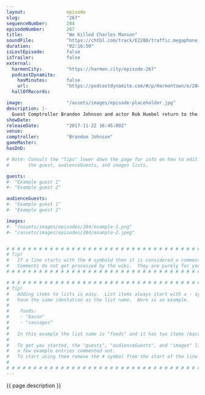 ```yaml
---
layout:               episode
slug:                 "267"
sequenceNumber:       284
episodeNumber:        267
title:                "We Killed Charles Manson"
soundFile:            "https://chtbl.com/track/E2288/traffic.megaphone.fm/STA3770942281.mp3"
duration:             "02:16:50"
isLostEpisode:        false
isTrailer:            false
external:
  harmonCity:         "https://harmon.city/episode-267"
  podcastDynamite:
    hasMinutes:       false
    url:              "https://podcastdynamite.com/#/p/Harmontown/e/284/267"
  hallOfRecords:      

image:                "/assets/images/episode-placeholder.jpg"
description: |-
  Guest Comptroller Brandon Johnson and actor Rob Huebel return to the show. Rob gives us the inside information about his new show, while Brandon introduces us to Tiny Brandon. Dan's worried he might have played a role in Charles Manson's death
showDate:             
releaseDate:          "2017-11-22 16:45:00Z"
venue:                
comptroller:          "Brandon Johnson"
gameMaster:           
hasDnD:               

# Note: Consult the "Tips" lower down the page for info on how to edit
#       the guest, audienceGuests, and images lists.

guests:
#- "Example guest 1"
#- "Example guest 2"

audienceGuests:
#- "Example guest 1"
#- "Example guest 2"

images:
#- "/assets/images/episodes/284/example-1.png"
#- "/assets/images/episodes/284/example-2.jpeg"


# # # # # # # # # # # # # # # # # # # # # # # # # # # # # # # # # # # # # # # # # # # # #
# Tip!
#   If a line starts with the # symbold then it is considered a comment.
#   Comments do not get processed by the wiki.  They are purely for your information.
# # # # # # # # # # # # # # # # # # # # # # # # # # # # # # # # # # # # # # # # # # # # #

# # # # # # # # # # # # # # # # # # # # # # # # # # # # # # # # # # # # # # # # # # # # #
# Tip!
#   Adding items to lists is easy.  List items always start with a - symbol and have
#   have the same identation as the list name.  Here is an example.
#
#    foods:
#    - "bacon"
#    - "sausages"
#
#   In this example the list name is "foods" and it has two items (bacon, and sausages).
#
#   To get you started, the "guests", "audienceGuests", and "images" lists below have
#   a few example entries commented out.
#   To start using them remove the # symbol from the start of the line.
#
# # # # # # # # # # # # # # # # # # # # # # # # # # # # # # # # # # # # # # # # # # # # #
---
```


<!-- The episode description will be rendered here -->
{{ page.description }}

<!-- Add your content BELOW here -->
<!-- vvvvvvvvvvvvvvvvvvvvvvvvvvv -->




<!-- ^^^^^^^^^^^^^^^^^^^^^^^^^^^ -->
<!-- Add your content ABOVE here -->

<!-- The episode gallery will be rendered here -->